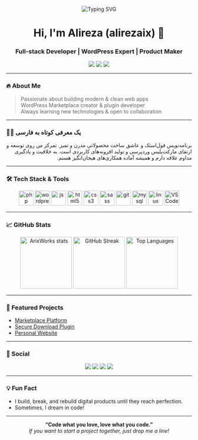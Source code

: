 <p align="center">
  <img src="https://readme-typing-svg.herokuapp.com/?lines=Hi!+I+am+Alireza+(alirezaix);Full-stack+dev+from+Iran;WordPress+Expert+%7C+Product+Maker&center=true&width=440&height=50" alt="Typing SVG" />
</p>

<h1 align="center">Hi, I'm Alireza (alirezaix) 👋</h1>
<h3 align="center">Full-stack Developer | WordPress Expert | Product Maker</h3>

<p align="center">
  <a href="mailto:ArixWorks@gmail.com"><img src="https://img.shields.io/badge/Email-EA4335?style=for-the-badge&logo=gmail&logoColor=white"/></a>
  <a href="https://k99.ir"><img src="https://img.shields.io/badge/Website-000000?style=for-the-badge&logo=About.me&logoColor=white"/></a>
  <a href="https://t.me/alirezaix"><img src="https://img.shields.io/badge/Telegram-26A5E4?style=for-the-badge&logo=telegram&logoColor=white"/></a>
</p>

---

### 🔥 About Me  

> Passionate about building modern & clean web apps  
> WordPress Marketplace creator & plugin developer  
> Always learning new technologies & open to collaboration  

---

### 👨‍💻 یک معرفی کوتاه به فارسی

<div dir="rtl">
برنامه‌نویس فول‌استک و عاشق ساخت محصولاتی مدرن و تمیز. تمرکز من روی توسعه و ارتقای مارکت‌پلیس وردپرسی و تولید افزونه‌های کاربردی است. به خلاقیت و یادگیری مداوم علاقه دارم و همیشه آماده همکاری‌های هیجان‌انگیز هستم.
</div>

---

### 🛠 Tech Stack & Tools

<p align="center">
  <img src="https://cdn.jsdelivr.net/gh/devicons/devicon/icons/php/php-original.svg" height="40" alt="php"/>
  <img src="https://cdn.jsdelivr.net/gh/devicons/devicon/icons/wordpress/wordpress-original.svg" height="40" alt="wordpress"/>
  <img src="https://cdn.jsdelivr.net/gh/devicons/devicon/icons/javascript/javascript-original.svg" height="40" alt="js"/>
  <img src="https://cdn.jsdelivr.net/gh/devicons/devicon/icons/html5/html5-plain.svg" height="40" alt="html5"/>
  <img src="https://cdn.jsdelivr.net/gh/devicons/devicon/icons/css3/css3-plain.svg" height="40" alt="css3"/>
  <img src="https://cdn.jsdelivr.net/gh/devicons/devicon/icons/sass/sass-original.svg" height="40" alt="sass"/>
  <img src="https://cdn.jsdelivr.net/gh/devicons/devicon/icons/git/git-original.svg" height="40" alt="git"/>
  <img src="https://cdn.jsdelivr.net/gh/devicons/devicon/icons/mysql/mysql-original.svg" height="40" alt="mysql"/>
  <img src="https://cdn.jsdelivr.net/gh/devicons/devicon/icons/linux/linux-original.svg" height="40" alt="linux"/>
  <img src="https://cdn.jsdelivr.net/gh/devicons/devicon/icons/vscode/vscode-original.svg" height="40" alt="VS Code"/>
</p>

---

### 📈 GitHub Stats

<p align="center">
  <img src="https://github-readme-stats.vercel.app/api?username=ArixWorks&show_icons=true&theme=tokyonight" alt="ArixWorks stats" height="140"/>
  <img src="https://github-readme-streak-stats.herokuapp.com/?user=ArixWorks&theme=tokyonight&fire=DD2727" alt="GitHub Streak" height="140"/>
  <img src="https://github-readme-stats.vercel.app/api/top-langs/?username=ArixWorks&layout=compact&theme=tokyonight" alt="Top Languages" height="140"/>
</p>

---

### 🚀 Featured Projects  
- [Marketplace Platform](https://github.com/ArixWorks/wp-marketplace)  
- [Secure Download Plugin](https://github.com/ArixWorks/secure-download-plugin)  
- [Personal Website](https://k99.ir)

---

### 🔗 Social  
<p align="center">
  <a href="https://www.linkedin.com/in/alirezaix/"><img src="https://img.shields.io/badge/LinkedIn-0A66C2?style=for-the-badge&logo=linkedin&logoColor=white" /></a>
  <a href="mailto:ArixWorks@gmail.com"><img src="https://img.shields.io/badge/Gmail-EA4335?style=for-the-badge&logo=gmail&logoColor=white"/></a>
  <a href="https://t.me/alirezaix"><img src="https://img.shields.io/badge/Telegram-26A5E4?style=for-the-badge&logo=telegram&logoColor=white"/></a>
  <a href="https://k99.ir"><img src="https://img.shields.io/badge/Website-000000?style=for-the-badge&logo=About.me&logoColor=white"/></a>
</p>

---

### 💡 Fun Fact

- I build, break, and rebuild digital products until they reach perfection.
- Sometimes, I dream in code!

---

<p align="center">
  <b>“Code what you love, love what you code.”</b>
  <br>
  <i>If you want to start a project together, just drop me a line!</i>
</p>
